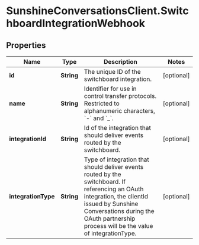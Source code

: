 # SunshineConversationsClient.SwitchboardIntegrationWebhook

## Properties

Name | Type | Description | Notes
------------ | ------------- | ------------- | -------------
**id** | **String** | The unique ID of the switchboard integration. | [optional] 
**name** | **String** | Identifier for use in control transfer protocols. Restricted to alphanumeric characters, &#x60;-&#x60; and &#x60;_&#x60;. | [optional] 
**integrationId** | **String** | Id of the integration that should deliver events routed by the switchboard. | [optional] 
**integrationType** | **String** | Type of integration that should deliver events routed by the switchboard. If referencing an OAuth integration, the clientId issued by Sunshine Conversations during the OAuth partnership process will be the value of integrationType. | [optional] 


